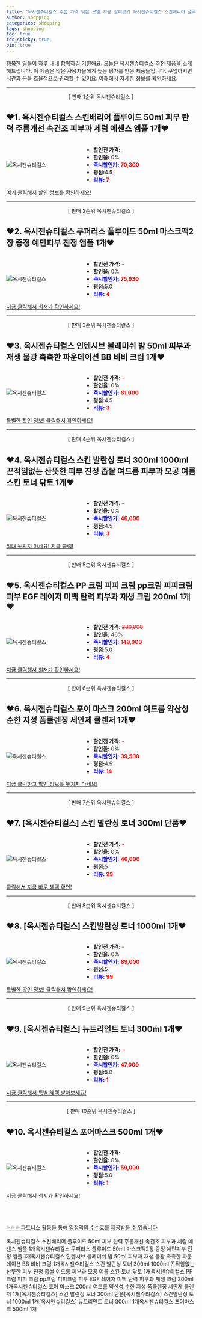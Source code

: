 ```yaml
---
title: "옥시젠슈티컬스 추천 가격 낮은 모델 지금 살펴보기 옥시젠슈티컬스 스킨배리어 플루이드 50ml 피부"
author: shopping
categories: shopping
tags: shopping
toc: true
toc_sticky: true
pin: true
---
```

행복한 일들이 하루 내내 함께하길 기원해요. 오늘은 옥시젠슈티컬스 추천 제품을 소개해드립니다. 이 제품은 많은 사용자들에게 높은 평가를 받은 제품들입니다. 구입하시면 시간과 돈을 효율적으로 관리할 수 있어요. 아래에서 자세한 정보를 확인하세요.

---
<p class="toplist" style="margin: 0 auto; display: block; width: fit-content;">[ 판매 1순위 옥시젠슈티컬스 ]</p>

<h2><strong>❤️1. 옥시젠슈티컬스 스킨배리어 플루이드 50ml 피부 탄력 주름개선 속건조 피부과 세럼 에센스 앰플 1개❤️</strong></h2>

<div style="display: flex; align-items: center;">
    <div style="flex: 0.4;">
        <img src="https://thumbnail10.coupangcdn.com/thumbnails/remote/230x230ex/image/vendor_inventory/9bc1/7cef5da9ec3c0a10e734550c9aa077ec3868c335717c098f8bb5a698fa5c.png" alt="옥시젠슈티컬스" style="max-width: 100%;">
    </div>
    <div style="flex: 0.6; margin-left: 10px;">
        <ul>
            <li><strong>할인전 가격:</strong> <del style="color: red;">-</del></li>
            <li><strong>할인율:</strong> 0%</li>
            <li><span style='color:blue'><strong>즉시할인가:</strong></span> <span style='color:red'><strong>70,300</strong></span></li>
            <li><strong>평점:</strong>4.5</li>
            <li><span style='color:blue'><strong>리뷰:</strong></span> <span style='color:red'><strong>7</strong></span></li>
        </ul>
    </div>
</div>
<div class="center">
    <a href="https://selin100587001.github.io?lptag=AF9450613&subid=githubio&pageKey=6857253552&traceid=V0-153&itemId=16357062763&vendorItemId=85189565060" class="myButton">
        여기 클릭해서 할인 정보를 확인하세요!
    </a>
</div>


---
<p class="toplist" style="margin: 0 auto; display: block; width: fit-content;">[ 판매 2순위 옥시젠슈티컬스 ]</p>

<h2><strong>❤️2. 옥시젠슈티컬스 쿠퍼러스 플루이드 50ml 마스크팩2장 증정 예민피부 진정 앰플 1개❤️</strong></h2>

<div style="display: flex; align-items: center;">
    <div style="flex: 0.4;">
        <img src="https://thumbnail7.coupangcdn.com/thumbnails/remote/230x230ex/image/vendor_inventory/f5ab/b3fd3b3760d548f3424ab0110ebc7620a1cb635e500bcc84e41d25dbb495.jpeg" alt="옥시젠슈티컬스" style="max-width: 100%;">
    </div>
    <div style="flex: 0.6; margin-left: 10px;">
        <ul>
            <li><strong>할인전 가격:</strong> <del style="color: red;">-</del></li>
            <li><strong>할인율:</strong> 0%</li>
            <li><span style='color:blue'><strong>즉시할인가:</strong></span> <span style='color:red'><strong>75,930</strong></span></li>
            <li><strong>평점:</strong>5.0</li>
            <li><span style='color:blue'><strong>리뷰:</strong></span> <span style='color:red'><strong>4</strong></span></li>
        </ul>
    </div>
</div>
<div class="center">
    <a href="https://selin100587001.github.io?lptag=AF9450613&subid=githubio&pageKey=7908022677&traceid=V0-153&itemId=20272961724&vendorItemId=87359813653" class="myButton">
        지금 클릭해서 최저가 확인하세요!
    </a>
</div>


---
<p class="toplist" style="margin: 0 auto; display: block; width: fit-content;">[ 판매 3순위 옥시젠슈티컬스 ]</p>

<h2><strong>❤️3. 옥시젠슈티컬스 인텐시브 블레미쉬 밤 50ml 피부과 재생 물광 촉촉한 파운데이션 BB 비비 크림 1개❤️</strong></h2>

<div style="display: flex; align-items: center;">
    <div style="flex: 0.4;">
        <img src="https://thumbnail8.coupangcdn.com/thumbnails/remote/230x230ex/image/vendor_inventory/4e9c/de7ed0fb0d6ebbdd7f567239e56b2df04373e5a1de6986ee02e4871580d7.jpeg" alt="옥시젠슈티컬스" style="max-width: 100%;">
    </div>
    <div style="flex: 0.6; margin-left: 10px;">
        <ul>
            <li><strong>할인전 가격:</strong> <del style="color: red;">-</del></li>
            <li><strong>할인율:</strong> 0%</li>
            <li><span style='color:blue'><strong>즉시할인가:</strong></span> <span style='color:red'><strong>61,000</strong></span></li>
            <li><strong>평점:</strong>4.5</li>
            <li><span style='color:blue'><strong>리뷰:</strong></span> <span style='color:red'><strong>3</strong></span></li>
        </ul>
    </div>
</div>
<div class="center">
    <a href="https://selin100587001.github.io?lptag=AF9450613&subid=githubio&pageKey=6863811105&traceid=V0-153&itemId=16399817349&vendorItemId=87502957616" class="myButton">
        특별한 할인 정보! 클릭해서 확인하세요!
    </a>
</div>


---
<p class="toplist" style="margin: 0 auto; display: block; width: fit-content;">[ 판매 4순위 옥시젠슈티컬스 ]</p>

<h2><strong>❤️4. 옥시젠슈티컬스 스킨 발란싱 토너 300ml 1000ml 끈적임없는 산뜻한 피부 진정 좁쌀 여드름 피부과 모공 여름 스킨 토너 닦토 1개❤️</strong></h2>

<div style="display: flex; align-items: center;">
    <div style="flex: 0.4;">
        <img src="https://thumbnail7.coupangcdn.com/thumbnails/remote/230x230ex/image/vendor_inventory/e191/e82abda1ff2d72c3f89480675800ebef6e1be3c8ef918a1bb1d447e4da46.jpg" alt="옥시젠슈티컬스" style="max-width: 100%;">
    </div>
    <div style="flex: 0.6; margin-left: 10px;">
        <ul>
            <li><strong>할인전 가격:</strong> <del style="color: red;">-</del></li>
            <li><strong>할인율:</strong> 0%</li>
            <li><span style='color:blue'><strong>즉시할인가:</strong></span> <span style='color:red'><strong>46,000</strong></span></li>
            <li><strong>평점:</strong>4.5</li>
            <li><span style='color:blue'><strong>리뷰:</strong></span> <span style='color:red'><strong>3</strong></span></li>
        </ul>
    </div>
</div>
<div class="center">
    <a href="https://selin100587001.github.io?lptag=AF9450613&subid=githubio&pageKey=7407549213&traceid=V0-153&itemId=19185822848&vendorItemId=86303551711" class="myButton">
        절대 놓치지 마세요! 지금 클릭!
    </a>
</div>


---
<p class="toplist" style="margin: 0 auto; display: block; width: fit-content;">[ 판매 5순위 옥시젠슈티컬스 ]</p>

<h2><strong>❤️5. 옥시젠슈티컬스 PP 크림 피피 크림 pp크림 피피크림 피부 EGF 레이저 미백 탄력 피부과 재생 크림 200ml 1개❤️</strong></h2>

<div style="display: flex; align-items: center;">
    <div style="flex: 0.4;">
        <img src="https://thumbnail10.coupangcdn.com/thumbnails/remote/230x230ex/image/vendor_inventory/bba7/d5bb6090db9eba23a54796d2e59d91858e7d627841f0afb4e781c6c49cf5.jpg" alt="옥시젠슈티컬스" style="max-width: 100%;">
    </div>
    <div style="flex: 0.6; margin-left: 10px;">
        <ul>
            <li><strong>할인전 가격:</strong> <del style="color: red;">280,000</del></li>
            <li><strong>할인율:</strong> 46%</li>
            <li><span style='color:blue'><strong>즉시할인가:</strong></span> <span style='color:red'><strong>149,000</strong></span></li>
            <li><strong>평점:</strong>5.0</li>
            <li><span style='color:blue'><strong>리뷰:</strong></span> <span style='color:red'><strong>4</strong></span></li>
        </ul>
    </div>
</div>
<div class="center">
    <a href="https://selin100587001.github.io?lptag=AF9450613&subid=githubio&pageKey=6787553152&traceid=V0-153&itemId=15981931517&vendorItemId=87874456639" class="myButton">
        지금 클릭해서 최저가 확인하세요!
    </a>
</div>


---
<p class="toplist" style="margin: 0 auto; display: block; width: fit-content;">[ 판매 6순위 옥시젠슈티컬스 ]</p>

<h2><strong>❤️6. 옥시젠슈티컬스 포어 마스크 200ml 여드름 약산성 순한 지성 폼클렌징 세안제 클렌저 1개❤️</strong></h2>

<div style="display: flex; align-items: center;">
    <div style="flex: 0.4;">
        <img src="https://thumbnail10.coupangcdn.com/thumbnails/remote/230x230ex/image/vendor_inventory/4c87/fe30b2295a3d6586216579a12a9c55c43759da0a103cc2770a4f51d113a4.jpeg" alt="옥시젠슈티컬스" style="max-width: 100%;">
    </div>
    <div style="flex: 0.6; margin-left: 10px;">
        <ul>
            <li><strong>할인전 가격:</strong> <del style="color: red;">-</del></li>
            <li><strong>할인율:</strong> 0%</li>
            <li><span style='color:blue'><strong>즉시할인가:</strong></span> <span style='color:red'><strong>39,500</strong></span></li>
            <li><strong>평점:</strong>4.5</li>
            <li><span style='color:blue'><strong>리뷰:</strong></span> <span style='color:red'><strong>14</strong></span></li>
        </ul>
    </div>
</div>
<div class="center">
    <a href="https://selin100587001.github.io?lptag=AF9450613&subid=githubio&pageKey=6834667374&traceid=V0-153&itemId=16234896560&vendorItemId=83428339935" class="myButton">
        지금 클릭하고 할인 정보를 놓치지 마세요!
    </a>
</div>


---
<p class="toplist" style="margin: 0 auto; display: block; width: fit-content;">[ 판매 7순위 옥시젠슈티컬스 ]</p>

<h2><strong>❤️7. [옥시젠슈티컬스] 스킨 발란싱 토너 300ml 단품❤️</strong></h2>

<div style="display: flex; align-items: center;">
    <div style="flex: 0.4;">
        <img src="https://thumbnail6.coupangcdn.com/thumbnails/remote/230x230ex/image/vendor_inventory/ec69/b675313247a8f4b381af6a07dd613def0a96693edb2a2a82bdebdb4c6e5d.jpg" alt="옥시젠슈티컬스" style="max-width: 100%;">
    </div>
    <div style="flex: 0.6; margin-left: 10px;">
        <ul>
            <li><strong>할인전 가격:</strong> <del style="color: red;">-</del></li>
            <li><strong>할인율:</strong> 0%</li>
            <li><span style='color:blue'><strong>즉시할인가:</strong></span> <span style='color:red'><strong>46,000</strong></span></li>
            <li><strong>평점:</strong>5</li>
            <li><span style='color:blue'><strong>리뷰:</strong></span> <span style='color:red'><strong>99</strong></span></li>
        </ul>
    </div>
</div>
<div class="center">
    <a href="https://selin100587001.github.io?lptag=AF9450613&subid=githubio&pageKey=8117867153&traceid=V0-153&itemId=23017511405&vendorItemId=90051316154" class="myButton">
        클릭해서 지금 바로 혜택 확인!
    </a>
</div>


---
<p class="toplist" style="margin: 0 auto; display: block; width: fit-content;">[ 판매 8순위 옥시젠슈티컬스 ]</p>

<h2><strong>❤️8. [옥시젠슈티컬스] 스킨발란싱 토너 1000ml 1개❤️</strong></h2>

<div style="display: flex; align-items: center;">
    <div style="flex: 0.4;">
        <img src="https://thumbnail9.coupangcdn.com/thumbnails/remote/230x230ex/image/vendor_inventory/2391/38fd82f0d9ccce1fcc31d39946af8effdcbf99fd8150de448cd1e4d63a3c.jpg" alt="옥시젠슈티컬스" style="max-width: 100%;">
    </div>
    <div style="flex: 0.6; margin-left: 10px;">
        <ul>
            <li><strong>할인전 가격:</strong> <del style="color: red;">-</del></li>
            <li><strong>할인율:</strong> 0%</li>
            <li><span style='color:blue'><strong>즉시할인가:</strong></span> <span style='color:red'><strong>89,000</strong></span></li>
            <li><strong>평점:</strong>5</li>
            <li><span style='color:blue'><strong>리뷰:</strong></span> <span style='color:red'><strong>99</strong></span></li>
        </ul>
    </div>
</div>
<div class="center">
    <a href="https://selin100587001.github.io?lptag=AF9450613&subid=githubio&pageKey=7931499534&traceid=V0-153&itemId=21818193959&vendorItemId=4977518036" class="myButton">
        특별한 할인 정보! 클릭해서 확인하세요!
    </a>
</div>


---
<p class="toplist" style="margin: 0 auto; display: block; width: fit-content;">[ 판매 9순위 옥시젠슈티컬스 ]</p>

<h2><strong>❤️9. [옥시젠슈티컬스] 뉴트리언트 토너 300ml 1개❤️</strong></h2>

<div style="display: flex; align-items: center;">
    <div style="flex: 0.4;">
        <img src="https://thumbnail9.coupangcdn.com/thumbnails/remote/230x230ex/image/vendor_inventory/c99d/7e9e40870323d5c267c480e1b55bb96bbdf5099fae1d84b695dc789c357f.jpg" alt="옥시젠슈티컬스" style="max-width: 100%;">
    </div>
    <div style="flex: 0.6; margin-left: 10px;">
        <ul>
            <li><strong>할인전 가격:</strong> <del style="color: red;">-</del></li>
            <li><strong>할인율:</strong> 0%</li>
            <li><span style='color:blue'><strong>즉시할인가:</strong></span> <span style='color:red'><strong>47,000</strong></span></li>
            <li><strong>평점:</strong>5.0</li>
            <li><span style='color:blue'><strong>리뷰:</strong></span> <span style='color:red'><strong>1</strong></span></li>
        </ul>
    </div>
</div>
<div class="center">
    <a href="https://selin100587001.github.io?lptag=AF9450613&subid=githubio&pageKey=8117867296&traceid=V0-153&itemId=23017511852&vendorItemId=90051316558" class="myButton">
        지금 클릭해서 특별 혜택 받아보세요!
    </a>
</div>


---
<p class="toplist" style="margin: 0 auto; display: block; width: fit-content;">[ 판매 10순위 옥시젠슈티컬스 ]</p>

<h2><strong>❤️10. 옥시젠슈티컬스 포어마스크 500ml 1개❤️</strong></h2>

<div style="display: flex; align-items: center;">
    <div style="flex: 0.4;">
        <img src="https://thumbnail6.coupangcdn.com/thumbnails/remote/230x230ex/image/vendor_inventory/c16f/695e3328ca1d88e32c5dfad02f06d3ee380086796c9cfb4befdd1a785d04.jpg" alt="옥시젠슈티컬스" style="max-width: 100%;">
    </div>
    <div style="flex: 0.6; margin-left: 10px;">
        <ul>
            <li><strong>할인전 가격:</strong> <del style="color: red;">-</del></li>
            <li><strong>할인율:</strong> 0%</li>
            <li><span style='color:blue'><strong>즉시할인가:</strong></span> <span style='color:red'><strong>59,000</strong></span></li>
            <li><strong>평점:</strong>5.0</li>
            <li><span style='color:blue'><strong>리뷰:</strong></span> <span style='color:red'><strong>1</strong></span></li>
        </ul>
    </div>
</div>
<div class="center">
    <a href="https://selin100587001.github.io?lptag=AF9450613&subid=githubio&pageKey=7931511824&traceid=V0-153&itemId=21818246401&vendorItemId=88866719213" class="myButton">
        지금 클릭해서 최저가 확인하세요!
    </a>
</div>

<br><br><br>[💦 💦 💦 파트너스 활동을 통해 일정액의 수수료를 제공받을 수 있습니다](https://link.coupang.com/a/bcpT2c)<br><br>옥시젠슈티컬스 스킨배리어 플루이드 50ml 피부 탄력 주름개선 속건조 피부과 세럼 에센스 앰플 1개옥시젠슈티컬스 쿠퍼러스 플루이드 50ml 마스크팩2장 증정 예민피부 진정 앰플 1개옥시젠슈티컬스 인텐시브 블레미쉬 밤 50ml 피부과 재생 물광 촉촉한 파운데이션 BB 비비 크림 1개옥시젠슈티컬스 스킨 발란싱 토너 300ml 1000ml 끈적임없는 산뜻한 피부 진정 좁쌀 여드름 피부과 모공 여름 스킨 토너 닦토 1개옥시젠슈티컬스 PP 크림 피피 크림 pp크림 피피크림 피부 EGF 레이저 미백 탄력 피부과 재생 크림 200ml 1개옥시젠슈티컬스 포어 마스크 200ml 여드름 약산성 순한 지성 폼클렌징 세안제 클렌저 1개[옥시젠슈티컬스] 스킨 발란싱 토너 300ml 단품[옥시젠슈티컬스] 스킨발란싱 토너 1000ml 1개[옥시젠슈티컬스] 뉴트리언트 토너 300ml 1개옥시젠슈티컬스 포어마스크 500ml 1개